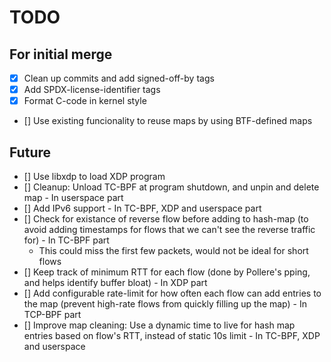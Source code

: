 # TODO

## For initial merge
- [x] Clean up commits and add signed-off-by tags
- [x] Add SPDX-license-identifier tags
- [x] Format C-code in kernel style
- [] Use existing funcionality to reuse maps by using BTF-defined maps

## Future
- [] Use libxdp to load XDP program
- [] Cleanup: Unload TC-BPF at program shutdown, and unpin and delete map - In userspace part
- [] Add IPv6 support - In TC-BPF, XDP and userspace part
- [] Check for existance of reverse flow before adding to hash-map (to avoid adding timestamps for flows that we can't see the reverse traffic for) - In TC-BPF part
  -  This could miss the first few packets, would not be ideal for short flows
- [] Keep track of minimum RTT for each flow (done by Pollere's pping, and helps identify buffer bloat) - In XDP part
- [] Add configurable rate-limit for how often each flow can add entries to the map (prevent high-rate flows from quickly filling up the map) - In TCP-BPF part
- [] Improve map cleaning: Use a dynamic time to live for hash map entries based on flow's RTT, instead of static 10s limit - In TC-BPF, XDP and userspace

